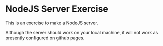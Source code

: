 # NodeJS Server Exercise

This is an exercise to make a NodeJS server.

Although the server should work on your local machine, it will not work as presently configured on github pages.